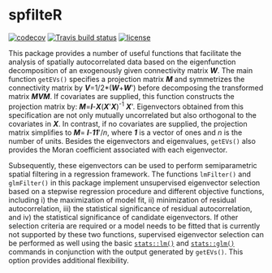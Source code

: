 # spfilteR

<!-- badges: start -->
[![codecov](https://codecov.io/gh/sjuhl/spfilteR/branch/master/graph/badge.svg)](https://codecov.io/gh/sjuhl/spfilteR)
[![Travis build status](https://travis-ci.com/sjuhl/spfilteR.svg?branch=master)](https://travis-ci.com/sjuhl/spfilteR)
[![license](https://img.shields.io/badge/license-GPL--3-blue.svg)](https://www.gnu.org/licenses/gpl-3.0.en.html)
<!-- badges: end -->

This package provides a number of useful functions that facilitate the analysis of spatially autocorrelated data based on the eigenfunction decomposition of an exogenously given connectivity matrix _**W**_. The main function `getEVs()` specifies a projection matrix _**M**_ and symmetrizes the connectivity matrix by _**V**_=1/2*(_**W**_+_**W**_') before decomposing the transformed matrix _**MVM**_. If covariates are supplied, this function constructs the projection matrix by: _**M**_=_**I**_-_**X**_(_**X**_'_**X**_)<sup>-1</sup> _**X**_'. Eigenvectors obtained from this specification are not only mutually uncorrelated but also orthogonal to the covariates in _**X**_. In contrast, if no covariates are supplied, the projection matrix simplifies to _**M**_= _**I**_-_**11**_'/*n*, where _**1**_ is a vector of ones and *n* is the number of units. Besides the eigenvectors and eigenvalues, `getEVs()` also provides the Moran coefficient associated with each eigenvector.

Subsequently, these eigenvectors can be used to perform semiparametric spatial filtering in a regression framework. The functions `lmFilter()` and `glmFilter()` in this package implement unsupervised eigenvector selection based on a stepwise regression procedure and different objective functions, including i) the maximization of model fit, ii) minimization of residual autocorrelation, iii) the statistical significance of residual autocorrelation, and iv) the statistical significance of candidate eigenvectors. If other selection criteria are required or a model needs to be fitted that is currently not supported by these two functions, supervised eigenvector selection can be performed as well using the basic [```stats::lm()```](https://www.rdocumentation.org/packages/stats/versions/3.6.2/topics/lm) and [```stats::glm()```](https://www.rdocumentation.org/packages/stats/versions/3.6.2/topics/glm) commands in conjunction with the output generated by `getEVs()`. This option provides additional flexibility.
